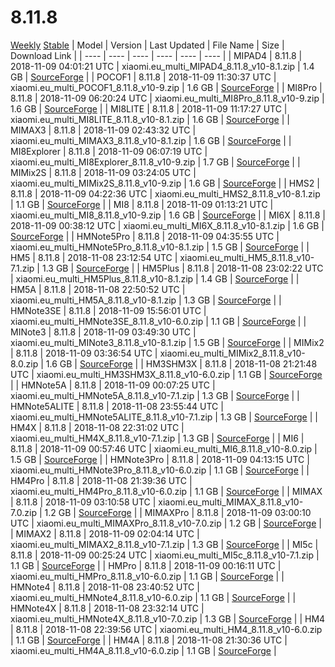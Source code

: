 # 8.11.8
[Weekly](#Weekly)  [Stable](#Stable)
| Model | Version | Last Updated | File Name | Size | Download Link |
| ---- | ---- | ---- | ---- | ---- | ---- |
| MIPAD4 | 8.11.8 | 2018-11-09 04:01:21 UTC | xiaomi.eu_multi_MIPAD4_8.11.8_v10-8.1.zip | 1.4 GB | [SourceForge](https://sourceforge.net/projects/xiaomi-eu-multilang-miui-roms/files/xiaomi.eu/MIUI-WEEKLY-RELEASES/8.11.8/xiaomi.eu_multi_MIPAD4_8.11.8_v10-8.1.zip/download) |
| POCOF1 | 8.11.8 | 2018-11-09 11:30:37 UTC | xiaomi.eu_multi_POCOF1_8.11.8_v10-9.zip | 1.6 GB | [SourceForge](https://sourceforge.net/projects/xiaomi-eu-multilang-miui-roms/files/xiaomi.eu/MIUI-WEEKLY-RELEASES/8.11.8/xiaomi.eu_multi_POCOF1_8.11.8_v10-9.zip/download) |
| MI8Pro | 8.11.8 | 2018-11-09 06:20:24 UTC | xiaomi.eu_multi_MI8Pro_8.11.8_v10-9.zip | 1.6 GB | [SourceForge](https://sourceforge.net/projects/xiaomi-eu-multilang-miui-roms/files/xiaomi.eu/MIUI-WEEKLY-RELEASES/8.11.8/xiaomi.eu_multi_MI8Pro_8.11.8_v10-9.zip/download) |
| MI8LITE | 8.11.8 | 2018-11-09 11:17:27 UTC | xiaomi.eu_multi_MI8LITE_8.11.8_v10-8.1.zip | 1.6 GB | [SourceForge](https://sourceforge.net/projects/xiaomi-eu-multilang-miui-roms/files/xiaomi.eu/MIUI-WEEKLY-RELEASES/8.11.8/xiaomi.eu_multi_MI8LITE_8.11.8_v10-8.1.zip/download) |
| MIMAX3 | 8.11.8 | 2018-11-09 02:43:32 UTC | xiaomi.eu_multi_MIMAX3_8.11.8_v10-8.1.zip | 1.6 GB | [SourceForge](https://sourceforge.net/projects/xiaomi-eu-multilang-miui-roms/files/xiaomi.eu/MIUI-WEEKLY-RELEASES/8.11.8/xiaomi.eu_multi_MIMAX3_8.11.8_v10-8.1.zip/download) |
| MI8Explorer | 8.11.8 | 2018-11-09 06:07:19 UTC | xiaomi.eu_multi_MI8Explorer_8.11.8_v10-9.zip | 1.7 GB | [SourceForge](https://sourceforge.net/projects/xiaomi-eu-multilang-miui-roms/files/xiaomi.eu/MIUI-WEEKLY-RELEASES/8.11.8/xiaomi.eu_multi_MI8Explorer_8.11.8_v10-9.zip/download) |
| MIMix2S | 8.11.8 | 2018-11-09 03:24:05 UTC | xiaomi.eu_multi_MIMix2S_8.11.8_v10-9.zip | 1.6 GB | [SourceForge](https://sourceforge.net/projects/xiaomi-eu-multilang-miui-roms/files/xiaomi.eu/MIUI-WEEKLY-RELEASES/8.11.8/xiaomi.eu_multi_MIMix2S_8.11.8_v10-9.zip/download) |
| HMS2 | 8.11.8 | 2018-11-09 04:22:36 UTC | xiaomi.eu_multi_HMS2_8.11.8_v10-8.1.zip | 1.1 GB | [SourceForge](https://sourceforge.net/projects/xiaomi-eu-multilang-miui-roms/files/xiaomi.eu/MIUI-WEEKLY-RELEASES/8.11.8/xiaomi.eu_multi_HMS2_8.11.8_v10-8.1.zip/download) |
| MI8 | 8.11.8 | 2018-11-09 01:13:21 UTC | xiaomi.eu_multi_MI8_8.11.8_v10-9.zip | 1.6 GB | [SourceForge](https://sourceforge.net/projects/xiaomi-eu-multilang-miui-roms/files/xiaomi.eu/MIUI-WEEKLY-RELEASES/8.11.8/xiaomi.eu_multi_MI8_8.11.8_v10-9.zip/download) |
| MI6X | 8.11.8 | 2018-11-09 00:38:12 UTC | xiaomi.eu_multi_MI6X_8.11.8_v10-8.1.zip | 1.6 GB | [SourceForge](https://sourceforge.net/projects/xiaomi-eu-multilang-miui-roms/files/xiaomi.eu/MIUI-WEEKLY-RELEASES/8.11.8/xiaomi.eu_multi_MI6X_8.11.8_v10-8.1.zip/download) |
| HMNote5Pro | 8.11.8 | 2018-11-09 04:35:55 UTC | xiaomi.eu_multi_HMNote5Pro_8.11.8_v10-8.1.zip | 1.5 GB | [SourceForge](https://sourceforge.net/projects/xiaomi-eu-multilang-miui-roms/files/xiaomi.eu/MIUI-WEEKLY-RELEASES/8.11.8/xiaomi.eu_multi_HMNote5Pro_8.11.8_v10-8.1.zip/download) |
| HM5 | 8.11.8 | 2018-11-08 23:12:54 UTC | xiaomi.eu_multi_HM5_8.11.8_v10-7.1.zip | 1.3 GB | [SourceForge](https://sourceforge.net/projects/xiaomi-eu-multilang-miui-roms/files/xiaomi.eu/MIUI-WEEKLY-RELEASES/8.11.8/xiaomi.eu_multi_HM5_8.11.8_v10-7.1.zip/download) |
| HM5Plus | 8.11.8 | 2018-11-08 23:02:22 UTC | xiaomi.eu_multi_HM5Plus_8.11.8_v10-8.1.zip | 1.4 GB | [SourceForge](https://sourceforge.net/projects/xiaomi-eu-multilang-miui-roms/files/xiaomi.eu/MIUI-WEEKLY-RELEASES/8.11.8/xiaomi.eu_multi_HM5Plus_8.11.8_v10-8.1.zip/download) |
| HM5A | 8.11.8 | 2018-11-08 22:50:52 UTC | xiaomi.eu_multi_HM5A_8.11.8_v10-8.1.zip | 1.3 GB | [SourceForge](https://sourceforge.net/projects/xiaomi-eu-multilang-miui-roms/files/xiaomi.eu/MIUI-WEEKLY-RELEASES/8.11.8/xiaomi.eu_multi_HM5A_8.11.8_v10-8.1.zip/download) |
| HMNote3SE | 8.11.8 | 2018-11-09 15:56:01 UTC | xiaomi.eu_multi_HMNote3SE_8.11.8_v10-6.0.zip | 1.1 GB | [SourceForge](https://sourceforge.net/projects/xiaomi-eu-multilang-miui-roms/files/xiaomi.eu/MIUI-WEEKLY-RELEASES/8.11.8/xiaomi.eu_multi_HMNote3SE_8.11.8_v10-6.0.zip/download) |
| MINote3 | 8.11.8 | 2018-11-09 03:49:30 UTC | xiaomi.eu_multi_MINote3_8.11.8_v10-8.1.zip | 1.5 GB | [SourceForge](https://sourceforge.net/projects/xiaomi-eu-multilang-miui-roms/files/xiaomi.eu/MIUI-WEEKLY-RELEASES/8.11.8/xiaomi.eu_multi_MINote3_8.11.8_v10-8.1.zip/download) |
| MIMix2 | 8.11.8 | 2018-11-09 03:36:54 UTC | xiaomi.eu_multi_MIMix2_8.11.8_v10-8.0.zip | 1.6 GB | [SourceForge](https://sourceforge.net/projects/xiaomi-eu-multilang-miui-roms/files/xiaomi.eu/MIUI-WEEKLY-RELEASES/8.11.8/xiaomi.eu_multi_MIMix2_8.11.8_v10-8.0.zip/download) |
| HM3SHM3X | 8.11.8 | 2018-11-08 21:21:48 UTC | xiaomi.eu_multi_HM3SHM3X_8.11.8_v10-6.0.zip | 1.1 GB | [SourceForge](https://sourceforge.net/projects/xiaomi-eu-multilang-miui-roms/files/xiaomi.eu/MIUI-WEEKLY-RELEASES/8.11.8/xiaomi.eu_multi_HM3SHM3X_8.11.8_v10-6.0.zip/download) |
| HMNote5A | 8.11.8 | 2018-11-09 00:07:25 UTC | xiaomi.eu_multi_HMNote5A_8.11.8_v10-7.1.zip | 1.3 GB | [SourceForge](https://sourceforge.net/projects/xiaomi-eu-multilang-miui-roms/files/xiaomi.eu/MIUI-WEEKLY-RELEASES/8.11.8/xiaomi.eu_multi_HMNote5A_8.11.8_v10-7.1.zip/download) |
| HMNote5ALITE | 8.11.8 | 2018-11-08 23:55:44 UTC | xiaomi.eu_multi_HMNote5ALITE_8.11.8_v10-7.1.zip | 1.3 GB | [SourceForge](https://sourceforge.net/projects/xiaomi-eu-multilang-miui-roms/files/xiaomi.eu/MIUI-WEEKLY-RELEASES/8.11.8/xiaomi.eu_multi_HMNote5ALITE_8.11.8_v10-7.1.zip/download) |
| HM4X | 8.11.8 | 2018-11-08 22:31:02 UTC | xiaomi.eu_multi_HM4X_8.11.8_v10-7.1.zip | 1.3 GB | [SourceForge](https://sourceforge.net/projects/xiaomi-eu-multilang-miui-roms/files/xiaomi.eu/MIUI-WEEKLY-RELEASES/8.11.8/xiaomi.eu_multi_HM4X_8.11.8_v10-7.1.zip/download) |
| MI6 | 8.11.8 | 2018-11-09 00:57:46 UTC | xiaomi.eu_multi_MI6_8.11.8_v10-8.0.zip | 1.5 GB | [SourceForge](https://sourceforge.net/projects/xiaomi-eu-multilang-miui-roms/files/xiaomi.eu/MIUI-WEEKLY-RELEASES/8.11.8/xiaomi.eu_multi_MI6_8.11.8_v10-8.0.zip/download) |
| HMNote3Pro | 8.11.8 | 2018-11-09 04:13:15 UTC | xiaomi.eu_multi_HMNote3Pro_8.11.8_v10-6.0.zip | 1.1 GB | [SourceForge](https://sourceforge.net/projects/xiaomi-eu-multilang-miui-roms/files/xiaomi.eu/MIUI-WEEKLY-RELEASES/8.11.8/xiaomi.eu_multi_HMNote3Pro_8.11.8_v10-6.0.zip/download) |
| HM4Pro | 8.11.8 | 2018-11-08 21:39:36 UTC | xiaomi.eu_multi_HM4Pro_8.11.8_v10-6.0.zip | 1.1 GB | [SourceForge](https://sourceforge.net/projects/xiaomi-eu-multilang-miui-roms/files/xiaomi.eu/MIUI-WEEKLY-RELEASES/8.11.8/xiaomi.eu_multi_HM4Pro_8.11.8_v10-6.0.zip/download) |
| MIMAX | 8.11.8 | 2018-11-09 03:10:58 UTC | xiaomi.eu_multi_MIMAX_8.11.8_v10-7.0.zip | 1.2 GB | [SourceForge](https://sourceforge.net/projects/xiaomi-eu-multilang-miui-roms/files/xiaomi.eu/MIUI-WEEKLY-RELEASES/8.11.8/xiaomi.eu_multi_MIMAX_8.11.8_v10-7.0.zip/download) |
| MIMAXPro | 8.11.8 | 2018-11-09 03:00:10 UTC | xiaomi.eu_multi_MIMAXPro_8.11.8_v10-7.0.zip | 1.2 GB | [SourceForge](https://sourceforge.net/projects/xiaomi-eu-multilang-miui-roms/files/xiaomi.eu/MIUI-WEEKLY-RELEASES/8.11.8/xiaomi.eu_multi_MIMAXPro_8.11.8_v10-7.0.zip/download) |
| MIMAX2 | 8.11.8 | 2018-11-09 02:04:14 UTC | xiaomi.eu_multi_MIMAX2_8.11.8_v10-7.1.zip | 1.3 GB | [SourceForge](https://sourceforge.net/projects/xiaomi-eu-multilang-miui-roms/files/xiaomi.eu/MIUI-WEEKLY-RELEASES/8.11.8/xiaomi.eu_multi_MIMAX2_8.11.8_v10-7.1.zip/download) |
| MI5c | 8.11.8 | 2018-11-09 00:25:24 UTC | xiaomi.eu_multi_MI5c_8.11.8_v10-7.1.zip | 1.1 GB | [SourceForge](https://sourceforge.net/projects/xiaomi-eu-multilang-miui-roms/files/xiaomi.eu/MIUI-WEEKLY-RELEASES/8.11.8/xiaomi.eu_multi_MI5c_8.11.8_v10-7.1.zip/download) |
| HMPro | 8.11.8 | 2018-11-09 00:16:11 UTC | xiaomi.eu_multi_HMPro_8.11.8_v10-6.0.zip | 1.1 GB | [SourceForge](https://sourceforge.net/projects/xiaomi-eu-multilang-miui-roms/files/xiaomi.eu/MIUI-WEEKLY-RELEASES/8.11.8/xiaomi.eu_multi_HMPro_8.11.8_v10-6.0.zip/download) |
| HMNote4 | 8.11.8 | 2018-11-08 23:40:52 UTC | xiaomi.eu_multi_HMNote4_8.11.8_v10-6.0.zip | 1.1 GB | [SourceForge](https://sourceforge.net/projects/xiaomi-eu-multilang-miui-roms/files/xiaomi.eu/MIUI-WEEKLY-RELEASES/8.11.8/xiaomi.eu_multi_HMNote4_8.11.8_v10-6.0.zip/download) |
| HMNote4X | 8.11.8 | 2018-11-08 23:32:14 UTC | xiaomi.eu_multi_HMNote4X_8.11.8_v10-7.0.zip | 1.3 GB | [SourceForge](https://sourceforge.net/projects/xiaomi-eu-multilang-miui-roms/files/xiaomi.eu/MIUI-WEEKLY-RELEASES/8.11.8/xiaomi.eu_multi_HMNote4X_8.11.8_v10-7.0.zip/download) |
| HM4 | 8.11.8 | 2018-11-08 22:39:56 UTC | xiaomi.eu_multi_HM4_8.11.8_v10-6.0.zip | 1.1 GB | [SourceForge](https://sourceforge.net/projects/xiaomi-eu-multilang-miui-roms/files/xiaomi.eu/MIUI-WEEKLY-RELEASES/8.11.8/xiaomi.eu_multi_HM4_8.11.8_v10-6.0.zip/download) |
| HM4A | 8.11.8 | 2018-11-08 21:30:36 UTC | xiaomi.eu_multi_HM4A_8.11.8_v10-6.0.zip | 1.1 GB | [SourceForge](https://sourceforge.net/projects/xiaomi-eu-multilang-miui-roms/files/xiaomi.eu/MIUI-WEEKLY-RELEASES/8.11.8/xiaomi.eu_multi_HM4A_8.11.8_v10-6.0.zip/download) |
